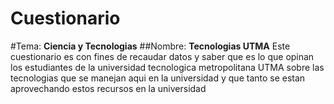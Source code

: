 # Cuestionario
#Tema: **Ciencia y Tecnologias** 
##Nombre: **Tecnologias UTMA**
Este cuestionario es con fines de recaudar datos y saber que es lo que opinan
los estudiantes de la universidad tecnologica metropolitana UTMA sobre las tecnologias 
que se manejan aqui en la universidad y que tanto se estan aprovechando estos recursos 
en la universidad 
